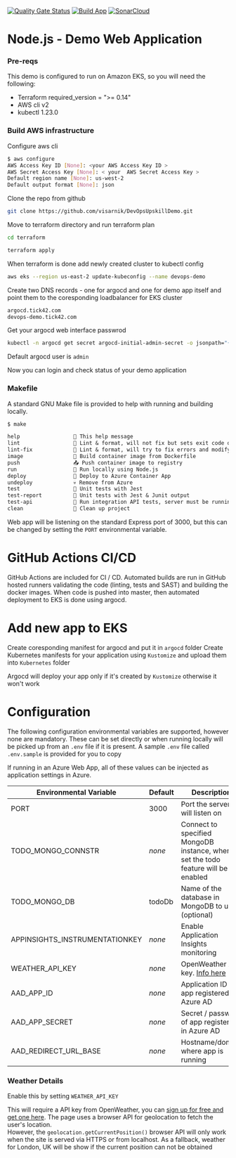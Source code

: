[![Quality Gate Status](https://sonarcloud.io/api/project_badges/measure?project=visarnik_DevOpsUpskillDemo&metric=alert_status)](https://sonarcloud.io/summary/new_code?id=visarnik_DevOpsUpskillDemo) [![Build App](https://github.com/visarnik/DevOpsUpskillDemo/actions/workflows/ci-build.yaml/badge.svg)](https://github.com/visarnik/DevOpsUpskillDemo/actions/workflows/ci-build.yaml) 
[![SonarCloud](https://sonarcloud.io/images/project_badges/sonarcloud-white.svg)](https://sonarcloud.io/summary/new_code?id=visarnik_DevOpsUpskillDemo) 
# Node.js - Demo Web Application

### Pre-reqs
This demo is configured to run on Amazon EKS, so you will need the following:
  - Terraform required_version = ">= 0.14"
  - AWS cli v2
  - kubectl 1.23.0
 
 ### Build AWS infrastructure 
 Configure aws cli
 ```bash
 $ aws configure
AWS Access Key ID [None]: <your AWS Access Key ID >
AWS Secret Access Key [None]: < your  AWS Secret Access Key >
Default region name [None]: us-west-2
Default output format [None]: json
 ```
  Clone the repo from github
  ```bash
git clone https://github.com/visarnik/DevOpsUpskillDemo.git
```
Move to terraform directory and run terraform plan
  ```bash
cd terraform
```
 ```bash
 terraform apply
 ```
When terraform is done add newly created cluster to kubectl config
```bash
aws eks --region us-east-2 update-kubeconfig --name devops-demo
```
Create two DNS records - one for argocd and one for demo app itself and point them to the coresponding loadbalancer for EKS cluster
```bash
argocd.tick42.com
devops-demo.tick42.com
```
Get your argocd web interface passwrod
```bash
kubectl -n argocd get secret argocd-initial-admin-secret -o jsonpath="{.data.password}" | base64 -d && echo
```
Default argocd user is  `admin` <br />

Now you can login and check status of your demo application


### Makefile

A standard GNU Make file is provided to help with running and building locally.

```txt
$ make

help                 💬 This help message
lint                 🔎 Lint & format, will not fix but sets exit code on error
lint-fix             📜 Lint & format, will try to fix errors and modify code
image                🔨 Build container image from Dockerfile
push                 📤 Push container image to registry
run                  🏃 Run locally using Node.js
deploy               🚀 Deploy to Azure Container App
undeploy             💀 Remove from Azure
test                 🎯 Unit tests with Jest
test-report          🤡 Unit tests with Jest & Junit output
test-api             🚦 Run integration API tests, server must be running
clean                🧹 Clean up project
```


Web app will be listening on the standard Express port of 3000, but this can be changed by setting the `PORT` environmental variable.


# GitHub Actions CI/CD

GitHub Actions  are included for CI / CD. Automated builds  are run in GitHub hosted runners validating the code (linting, tests and SAST) and building the docker images. When code is pushed  into master, then automated deployment to EKS is done using argocd.

# Add new app to EKS

Create coresponding manifest for argocd and put it in `argocd` folder
Create Kubernetes manifests for your application using `Kustomize` and upload them into `Kubernetes` folder 

Argocd will deploy your app only if it's created by `Kustomize` otherwise it won't work 



# Configuration

The following configuration environmental variables are supported, however none are mandatory. These can be set directly or when running locally will be picked up from an `.env` file if it is present. A sample `.env` file called `.env.sample` is provided for you to copy

If running in an Azure Web App, all of these values can be injected as application settings in Azure.

| Environmental Variable         | Default | Description                                                                      |
| ------------------------------ | ------- | -------------------------------------------------------------------------------- |
| PORT                           | 3000    | Port the server will listen on                                                   |
| TODO_MONGO_CONNSTR             | _none_  | Connect to specified MongoDB instance, when set the todo feature will be enabled |
| TODO_MONGO_DB                  | todoDb  | Name of the database in MongoDB to use (optional)                                |
| APPINSIGHTS_INSTRUMENTATIONKEY | _none_  | Enable Application Insights monitoring                                           |
| WEATHER_API_KEY                | _none_  | OpenWeather API key. [Info here](https://openweathermap.org/api)                 |
| AAD_APP_ID                     | _none_  | Application ID of app registered in Azure AD                                     |
| AAD_APP_SECRET                 | _none_  | Secret / password of app registered in Azure AD                                  |
| AAD_REDIRECT_URL_BASE          | _none_  | Hostname/domain where app is running                                             |

### Weather Details

Enable this by setting `WEATHER_API_KEY`

This will require a API key from OpenWeather, you can [sign up for free and get one here](https://openweathermap.org/price). The page uses a browser API for geolocation to fetch the user's location.  
However, the `geolocation.getCurrentPosition()` browser API will only work when the site is served via HTTPS or from localhost. As a fallback, weather for London, UK will be show if the current position can not be obtained




